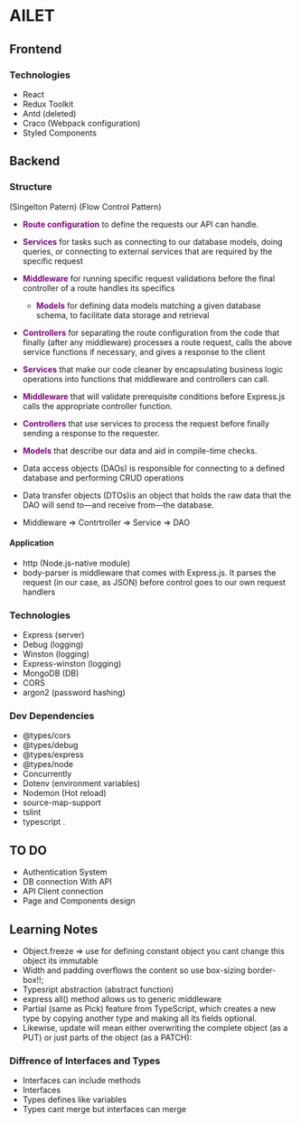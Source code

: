 # AILET

## Frontend

### Technologies

- React
- Redux Toolkit
- Antd (deleted)
- Craco (Webpack configuration)
- Styled Components

## Backend

### Structure

(Singelton Patern)
(Flow Control Pattern)

- <b style="color:purple">Route configuration</b> to define the requests our API can handle.
- <b style="color:purple">Services</b> for tasks such as connecting to our database models, doing queries, or connecting to external services that are required by the specific request
- <b style="color:purple">Middleware</b> for running specific request validations before the final controller of a route handles its specifics
  - <b style="color:purple">Models</b> for defining data models matching a given database schema, to facilitate data storage and retrieval
- <b style="color:purple">Controllers</b> for separating the route configuration from the code that finally (after any middleware) processes a route request, calls the above service functions if necessary, and gives a response to the client

- <b style="color:purple">Services</b> that make our code cleaner by encapsulating business logic operations into functions that middleware and controllers can call.
- <b style="color:purple">Middleware</b> that will validate prerequisite conditions before Express.js calls the appropriate controller function.
- <b style="color:purple">Controllers</b> that use services to process the request before finally sending a response to the requester.
- <b style="color:purple">Models</b> that describe our data and aid in compile-time checks.

- Data access objects (DAOs) is responsible for connecting to a defined database and performing CRUD operations
- Data transfer objects (DTOs)is an object that holds the raw data that the DAO will send to—and receive from—the database.

- Middleware => Contrtroller => Service => DAO

#### Application

- http (Node.js-native module)
- body-parser is middleware that comes with Express.js. It parses the request (in our case, as JSON) before control goes to our own request handlers

### Technologies

- Express (server)
- Debug (logging)
- Winston (logging)
- Express-winston (logging)
- MongoDB (DB)
- CORS
- argon2 (password hashing)

### Dev Dependencies

- @types/cors
- @types/debug
- @types/express
- @types/node
- Concurrently
- Dotenv (environment variables)
- Nodemon (Hot reload)
- source-map-support
- tslint
- typescript
  .

## TO DO

- Authentication System
- DB connection With API
- API Client connection
- Page and Components design

## Learning Notes

- Object.freeze => use for defining constant object you cant change this object its immutable
- Width and padding overflows the content so use box-sizing border-box!!;
- Typesript abstraction (abstract function)
- express all() method allows us to generic middleware
- Partial (same as Pick) feature from TypeScript, which creates a new type by copying another type and making all its fields optional.
- Likewise, update will mean either overwriting the complete object (as a PUT) or just parts of the object (as a PATCH):

### Diffrence of Interfaces and Types

- Interfaces can include methods
- Interfaces
- Types defines like variables
- Types cant merge but interfaces can merge
